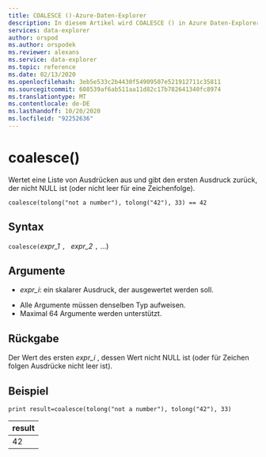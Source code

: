 ```yaml
---
title: COALESCE ()-Azure-Daten-Explorer
description: In diesem Artikel wird COALESCE () in Azure Daten-Explorer beschrieben.
services: data-explorer
author: orspod
ms.author: orspodek
ms.reviewer: alexans
ms.service: data-explorer
ms.topic: reference
ms.date: 02/13/2020
ms.openlocfilehash: 3eb5e533c2b4430f54909507e521912711c35811
ms.sourcegitcommit: 608539af6ab511aa11d82c17b782641340fc8974
ms.translationtype: MT
ms.contentlocale: de-DE
ms.lasthandoff: 10/20/2020
ms.locfileid: "92252636"
---
```

# <a name="coalesce"></a>coalesce()

Wertet eine Liste von Ausdrücken aus und gibt den ersten Ausdruck zurück, der nicht NULL ist (oder nicht leer für eine Zeichenfolge).

```kusto
coalesce(tolong("not a number"), tolong("42"), 33) == 42
```

## <a name="syntax"></a>Syntax

`coalesce(`*expr_1* `, ` *expr_2* `,` ...)

## <a name="arguments"></a>Argumente

* *expr_i*: ein skalarer Ausdruck, der ausgewertet werden soll.
- Alle Argumente müssen denselben Typ aufweisen.
- Maximal 64 Argumente werden unterstützt.


## <a name="returns"></a>Rückgabe

Der Wert des ersten *expr_i* , dessen Wert nicht NULL ist (oder für Zeichen folgen Ausdrücke nicht leer ist).

## <a name="example"></a>Beispiel

<!-- csl: https://help.kusto.windows.net/Samples  -->
```kusto
print result=coalesce(tolong("not a number"), tolong("42"), 33)
```

|result|
|---|
|42|
